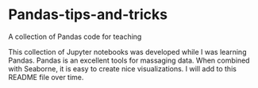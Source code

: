# Pandas-tips-and-tricks
A collection of Pandas code for teaching

This collection of Jupyter notebooks was developed while I was learning Pandas.  Pandas is an excellent tools for massaging data.  When combined with Seaborne, it is easy to create nice visualizations.  I will add to this README file over time.
